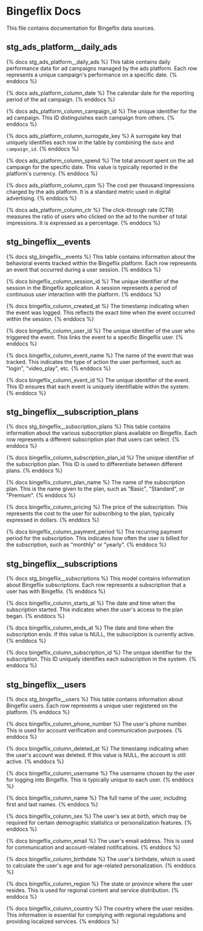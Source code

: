 # Bingeflix Docs
This file contains documentation for Bingeflix data sources.

## stg_ads_platform__daily_ads
{% docs stg_ads_platform__daily_ads %}
This table contains daily performance data for ad campaigns managed by the ads platform. Each row represents a unique campaign's performance on a specific date.
{% enddocs %}

{% docs ads_platform_column_date %}
The calendar date for the reporting period of the ad campaign.
{% enddocs %}

{% docs ads_platform_column_campaign_id %}
The unique identifier for the ad campaign. This ID distinguishes each campaign from others.
{% enddocs %}

{% docs ads_platform_column_surrogate_key %}
A surrogate key that uniquely identifies each row in the table by combining the `date` and `campaign_id`.
{% enddocs %}

{% docs ads_platform_column_spend %}
The total amount spent on the ad campaign for the specific date. This value is typically reported in the platform's currency.
{% enddocs %}

{% docs ads_platform_column_cpm %}
The cost per thousand impressions charged by the ads platform. It is a standard metric used in digital advertising.
{% enddocs %}

{% docs ads_platform_column_ctr %}
The click-through rate (CTR) measures the ratio of users who clicked on the ad to the number of total impressions. It is expressed as a percentage.
{% enddocs %}


## stg_bingeflix__events
{% docs stg_bingeflix__events %}
This table contains information about the behavioral events tracked within the Bingeflix platform. Each row represents an event that occurred during a user session.
{% enddocs %}

{% docs bingeflix_column_session_id %}
The unique identifier of the session in the Bingeflix application. A session represents a period of continuous user interaction with the platform.
{% enddocs %}

{% docs bingeflix_column_created_at %}
The timestamp indicating when the event was logged. This reflects the exact time when the event occurred within the session.
{% enddocs %}

{% docs bingeflix_column_user_id %}
The unique identifier of the user who triggered the event. This links the event to a specific Bingeflix user.
{% enddocs %}

{% docs bingeflix_column_event_name %}
The name of the event that was tracked. This indicates the type of action the user performed, such as "login", "video_play", etc.
{% enddocs %}

{% docs bingeflix_column_event_id %}
The unique identifier of the event. This ID ensures that each event is uniquely identifiable within the system.
{% enddocs %}


## stg_bingeflix__subscription_plans

{% docs stg_bingeflix__subscription_plans %}
This table contains information about the various subscription plans available on Bingeflix. Each row represents a different subscription plan that users can select.
{% enddocs %}

{% docs bingeflix_column_subscription_plan_id %}
The unique identifier of the subscription plan. This ID is used to differentiate between different plans.
{% enddocs %}

{% docs bingeflix_column_plan_name %}
The name of the subscription plan. This is the name given to the plan, such as "Basic", "Standard", or "Premium".
{% enddocs %}

{% docs bingeflix_column_pricing %}
The price of the subscription. This represents the cost to the user for subscribing to the plan, typically expressed in dollars.
{% enddocs %}

{% docs bingeflix_column_payment_period %}
The recurring payment period for the subscription. This indicates how often the user is billed for the subscription, such as "monthly" or "yearly".
{% enddocs %}


## stg_bingeflix__subscriptions
{% docs stg_bingeflix__subscriptions %}
This model contains information about Bingeflix subscriptions. Each row represents a subscription that a user has with Bingeflix.
{% enddocs %}

{% docs bingeflix_column_starts_at %}
The date and time when the subscription started. This indicates when the user's access to the plan began.
{% enddocs %}

{% docs bingeflix_column_ends_at %}
The date and time when the subscription ends. If this value is NULL, the subscription is currently active.
{% enddocs %}

{% docs bingeflix_column_subscription_id %}
The unique identifier for the subscription. This ID uniquely identifies each subscription in the system.
{% enddocs %}


## stg_bingeflix__users
{% docs stg_bingeflix__users %}
This table contains information about Bingeflix users. Each row represents a unique user registered on the platform.
{% enddocs %}

{% docs bingeflix_column_phone_number %}
The user's phone number. This is used for account verification and communication purposes.
{% enddocs %}

{% docs bingeflix_column_deleted_at %}
The timestamp indicating when the user's account was deleted. If this value is NULL, the account is still active.
{% enddocs %}

{% docs bingeflix_column_username %}
The username chosen by the user for logging into Bingeflix. This is typically unique to each user.
{% enddocs %}

{% docs bingeflix_column_name %}
The full name of the user, including first and last names.
{% enddocs %}

{% docs bingeflix_column_sex %}
The user's sex at birth, which may be required for certain demographic statistics or personalization features.
{% enddocs %}

{% docs bingeflix_column_email %}
The user's email address. This is used for communication and account-related notifications.
{% enddocs %}

{% docs bingeflix_column_birthdate %}
The user's birthdate, which is used to calculate the user's age and for age-related personalization.
{% enddocs %}

{% docs bingeflix_column_region %}
The state or province where the user resides. This is used for regional content and service distribution.
{% enddocs %}

{% docs bingeflix_column_country %}
The country where the user resides. This information is essential for complying with regional regulations and providing localized services.
{% enddocs %}